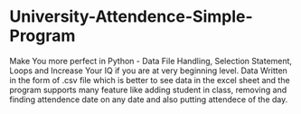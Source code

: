 # University-Attendence-Simple-Program
Make You more perfect in Python - Data File Handling, Selection Statement, Loops and Increase Your IQ if you are at very beginning level.
Data Written in the form of .csv file which is better to see data in the excel sheet and the program supports many feature like adding student in class, removing and finding attendence date on any date and also putting attendece of the day. 
